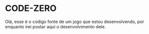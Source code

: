 # CODE-ZERO

Olá, esse é o codigo fonte de um jogo que estou desenvolvendo, por enquanto irei postar aqui
o desenvolvimento dele.
